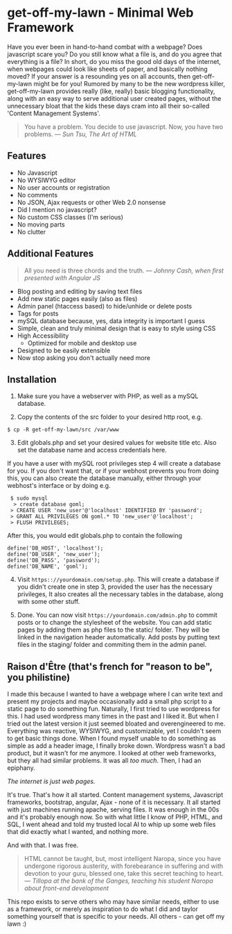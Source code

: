 # get-off-my-lawn - Minimal Web Framework
  				  
Have you ever been in hand-to-hand combat with a webpage? Does javascript scare you? Do you still know what a file is, and do you agree that everything is a file? In short, do you miss the good old days of the internet, when webpages could look like sheets of paper, and basically nothing moved? If your answer is a resounding yes on all accounts, then get-off-my-lawn might be for you! Rumored by many to be the new wordpress killer, get-off-my-lawn provides really (like, really) basic blogging functionality, along with an easy way to serve additional user created pages, without the unnecessary bloat that the kids these days cram into all their so-called 'Content Management Systems'.


> You have a problem. You decide to use javascript. Now, you have two problems. 
> — <cite>Sun Tsu, The Art of HTML</cite>

## Features
 - No Javascript
  - No WYSIWYG editor
   - No user accounts or registration
   - No comments
 - No JSON, Ajax requests or other Web 2.0 nonsense
  - Did I mention no javascript?
 - No custom CSS classes (I'm serious)
  - No moving parts
 - No clutter
 
## Additional Features

> All you need is three chords and the truth.
> — <cite>Johnny Cash, when first presented with Angular JS</cite>

 - Blog posting and editing by saving text files
  - Add new static pages easily (also as files)
 - Admin panel (htaccess based) to hide/unhide or delete posts
  - Tags for posts
 - mySQL database because, yes, data integrity is important I guess
 - Simple, clean and truly minimal design that is easy to style using CSS
 - High Accessibility
   - Optimized for mobile and desktop use
 - Designed to be easily extensible
 - Now stop asking you don't actually need more

## Installation

1. Make sure you have a webserver with PHP, as well as a mySQL database.

2. Copy the contents of the src folder to your desired http root, e.g.

```
$ cp -R get-off-my-lawn/src /var/www
```

3. Edit globals.php and set your desired values for website title etc. Also set the database name and access credentials here.

If you have a user with mySQL root privileges step 4 will create a database for you. If you don't want that, or if your webhost prevents you from doing this, you can also create the database manually, either through your webhost's interface or by doing e.g.

```
 $ sudo mysql
  > create database goml;
 > CREATE USER 'new_user'@'localhost' IDENTIFIED BY 'password';
 > GRANT ALL PRIVILEGES ON goml.* TO 'new_user'@'localhost';
 > FLUSH PRIVILEGES;
```

After this, you would edit globals.php to contain the following

```
define('DB_HOST', 'localhost');
define('DB_USER', 'new_user');
define('DB_PASS', 'password');
define('DB_NAME', 'goml');
```

4. Visit `https:://yourdomain.com/setup.php`. This will create a database if you didn't create one in step 3, provided the user has the necessary privileges, It also creates all the necessary tables in the database, along with some other stuff.

5. Done. You can now visit `https://yourdomain.com/admin.php` to commit posts or to change the stylesheet of the website. You can add static pages by adding them as php files to the static/ folder. They will be linked in the navigation header automatically. Add posts by putting text files in the staging/ folder and commiting them in the admin panel.

## Raison d'Être (that's french for "reason to be", you philistine)

I made this because I wanted to have a webpage where I can write text and present my projects and maybe occasionally add a small php script to a static page to do something fun. Naturally, I first tried to use wordpress for this. I had used wordpress many times in the past and I liked it. But when I tried out the latest version it just seemed bloated and overengineered to me. Everything was reactive, WYSIWYG, and customizable, yet I couldn't seem to get basic things done. When I found myself unable to do something as simple as add a header image, I finally broke down. Wordpress wasn't a bad product, but it wasn't for me anymore. I looked at other web frameworks, but they all had similar problems. It was all *too much*. Then, I had an epiphany.

*The internet is just web pages.*

It's true. That's how it all started. Content management systems, Javascript frameworks, bootstrap, angular, Ajax - none of it is necessary. It all started with just machines running apache, serving files. It was enough in the 00s and it's probably enough now. So with what little I know of PHP, HTML, and SQL, I went ahead and told my trusted local AI to whip up some web files that did exactly what I wanted, and nothing more.

And with that. I was free. 


> HTML cannot be taught, but, most intelligent Naropa, since you have undergone rigorous austerity, with forebearance in suffering and with devotion to your guru, blessed one, take this secret teaching to heart.
> — <cite>Tillopa at the bank of the Ganges, teaching his student Naropa about front-end development</cite>

This repo exists to serve others who may have similar needs, either to use as a framework, or merely as inspiration to do what I did and taylor something yourself that is specific to your needs. All others - can get off my lawn :)
